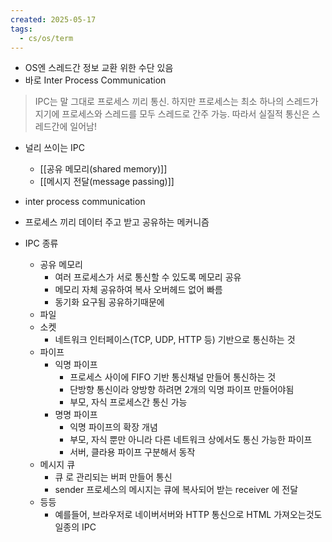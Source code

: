 ```yaml
---
created: 2025-05-17
tags:
  - cs/os/term
---
```

- OS엔 스레드간 정보 교환 위한 수단 있음
- 바로 Inter Process Communication
> IPC는 말 그대로 프로세스 끼리 통신. 하지만 프로세스는 최소 하나의 스레드가지기에 프로세스와 스레드를 모두 스레드로 간주 가능. 따라서 실질적 통신은 스레드간에 일어남!
- 널리 쓰이는 IPC
	- [[공유 메모리(shared memory)]]
	- [[메시지 전달(message passing)]]

 


- inter process communication
- 프로세스 끼리 데이터 주고 받고 공유하는 메커니즘
- IPC 종류
	- 공유 메모리
		- 여러 프로세스가 서로 통신할 수 있도록 메모리 공유
		- 메모리 자체 공유하여 복사 오버헤드 없어 빠름
		- 동기화 요구됨 공유하기때문에
	- 파일
	- 소켓
		- 네트워크 인터페이스(TCP, UDP, HTTP 등) 기반으로 통신하는 것
	- 파이프
		- 익명 파이프
			- 프로세스 사이에 FIFO 기반 통신채널 만들어 통신하는 것
			- 단방향 통신이라 양방향 하려면 2개의 익명 파이프 만들어야됨
			- 부모, 자식 프로세스간 통신 가능
		- 명명 파이프
			- 익명 파이프의 확장 개념
			- 부모, 자식 뿐만 아니라 다른 네트워크 상에서도 통신 가능한 파이프
			- 서버, 클라용 파이프 구분해서 동작
	- 메시지 큐 
		- 큐 로 관리되는 버퍼 만들어 통신
		- sender 프로세스의 메시지는 큐에 복사되어 받는 receiver 에 전달
	- 등등
		- 예를들어, 브라우저로 네이버서버와 HTTP 통신으로 HTML 가져오는것도 일종의 IPC
